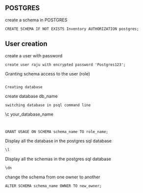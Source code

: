 ## POSTGRES
create a schema in POSTGRES
```
CREATE SCHEMA IF NOT EXISTS Inventory AUTHORIZATION postgres;
```
## User creation  
create a user with password
```
create user raju with encrypted password 'Postgres123';
```
Granting schema access to the user (role)
```

Creating database
```
create database db_name
```
switching database in psql command line
```
\c your_database_name
```


GRANT USAGE ON SCHEMA schema_name TO role_name;
```
Display all the database in the postgres sql database 
```
\l
```

Display all the schemas in the postgres sql database 
```
\dn
```
change the schema from one owner to another
```
ALTER SCHEMA schema_name OWNER TO new_owner;
```
